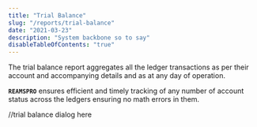 ```yaml
---
title: "Trial Balance"
slug: "/reports/trial-balance"
date: "2021-03-23"
description: "System backbone so to say"
disableTableOfContents: "true"
---
```


The trial balance report aggregates all the ledger transactions as per their account and accompanying details and as at any day of operation.

**`REAMSPRO`** ensures efficient and timely tracking of any number of account status across the ledgers ensuring no math errors in them.

//trial balance dialog here
